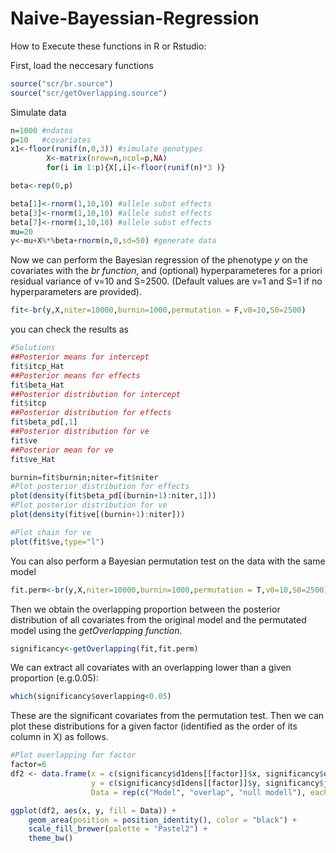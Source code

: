 # Naive-Bayessian-Regression



How to Execute these functions in R or Rstudio:

First, load the neccesary functions
```r
source("scr/br.source")
source("scr/getOverlapping.source")
```

Simulate data
```r 
n=1000 #ndatos
p=10   #covariates
x1<-floor(runif(n,0,3)) #simulate genotypes
        X<-matrix(nrow=n,ncol=p,NA)
        for(i in 1:p){X[,i]<-floor(runif(n)*3 )}

beta<-rep(0,p)

beta[1]<-rnorm(1,10,10) #allele subst effects
beta[3]<-rnorm(1,10,10) #allele subst effects
beta[7]<-rnorm(1,10,10) #allele subst effects
mu=20
y<-mu+X%*%beta+rnorm(n,0,sd=50) #generate data
```

Now we can perform the Bayesian regression of the phenotype *y* on the covariates with the *br function*, and (optional) hyperparameteres for a priori residual variance of v=10 and S=2500. (Default values are v=1 and S=1 if no hyperparameters are provided).
```r
fit<-br(y,X,niter=10000,burnin=1000,permutation = F,v0=10,S0=2500)
```

you can check the results as
```r
#Solutions
##Posterior means for intercept
fit$itcp_Hat
##Posterior means for effects
fit$beta_Hat
##Posterior distribution for intercept
fit$itcp
##Posterior distribution for effects
fit$beta_pd[,1]
##Posterior distribution for ve
fit$ve
##Posterior mean for ve
fit$ve_Hat

burnin=fit$burnin;niter=fit$niter
#Plot posterior distribution for effects
plot(density(fit$beta_pd[(burnin+1):niter,1]))
#Plot posterior distribution for ve
plot(density(fit$ve[(burnin+1):niter]))

#Plot chain for ve
plot(fit$ve,type="l")
```

You can also perform a Bayesian permutation test on the data with the same model
```r
fit.perm<-br(y,X,niter=10000,burnin=1000,permutation = T,v0=10,S0=2500)
```

Then we obtain the overlapping proportion between the posterior distribution of all covariates from the original model and the permutated model using the *getOverlapping function*.
```r 
significancy<-getOverlapping(fit,fit.perm)
```
We can extract all covariates with an overlapping lower than a given proportion (e.g.0.05):
```r
which(significancy$overlapping<0.05)
```
These are the significant covariates from the permutation test. Then we can plot these distributions for a given factor (identified as the order of its column in X) as follows.

```r
#Plot overlapping for factor
factor=6
df2 <- data.frame(x = c(significancy$d1dens[[factor]]$x, significancy$d1dens[[factor]]$x,significancy$d1dens[[factor]]$x), 
                  y = c(significancy$d1dens[[factor]]$y, significancy$joint[[factor]],significancy$d2dens[[factor]]$y),
                  Data = rep(c("Model", "overlap", "null modell"), each = length(significancy$d1dens[[factor]]$x)))

ggplot(df2, aes(x, y, fill = Data)) + 
    geom_area(position = position_identity(), color = "black") +
    scale_fill_brewer(palette = "Pastel2") +
    theme_bw()
```

